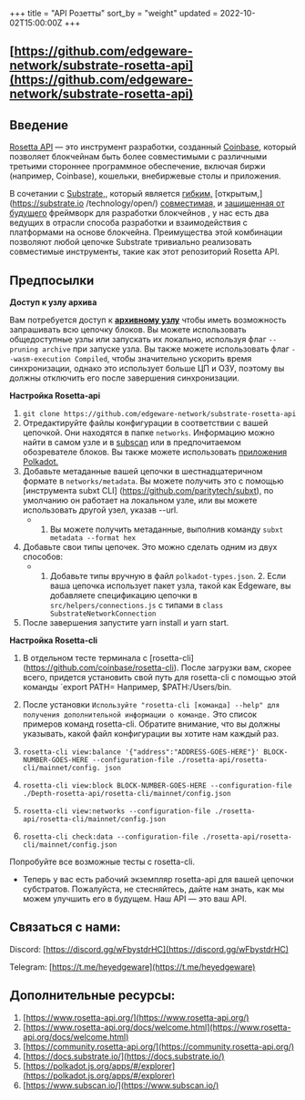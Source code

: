 +++
title = "API Розетты"
sort_by = "weight"
updated = 2022-10-02T15:00:00Z
+++

## [https://github.com/edgeware-network/substrate-rosetta-api](https://github.com/edgeware-network/substrate-rosetta-api)

## Введение

[Rosetta API](https://www.rosetta-api.org/) — это инструмент разработки, созданный [Coinbase](https://coinbase.com/), который позволяет блокчейнам быть более совместимыми с различными третьими стороннее программное обеспечение, включая биржи (например, Coinbase), кошельки, внебиржевые столы и приложения.

В сочетании с [Substrate,](https://substrate.dev/), который является [гибким,](https://substrate.io/technology/flexible/) [открытым,](https://substrate.io /technology/open/) [совместимая,](https://substrate.io/technology/interoperable/) и [защищенная от будущего](https://substrate.io/technology/future-proof/) фреймворк для разработки блокчейнов , у нас есть два ведущих в отрасли способа разработки и взаимодействия с платформами на основе блокчейна. Преимущества этой комбинации позволяют любой цепочке Substrate тривиально реализовать совместимые инструменты, такие как этот репозиторий Rosetta API.

## Предпосылки

**Доступ к узлу архива**

Вам потребуется доступ к **[архивному узлу](https://wiki.polkadot.network/docs/maintain-sync)** [](https://wiki.polkadot.network/docs/maintain-sync) чтобы иметь возможность запрашивать всю цепочку блоков. Вы можете использовать общедоступные узлы или запускать их локально, используя флаг `--pruning archive` при запуске узла. Вы также можете использовать флаг `--wasm-execution Compiled`, чтобы значительно ускорить время синхронизации, однако это использует больше ЦП и ОЗУ, поэтому вы должны отключить его после завершения синхронизации.

**Настройка Rosetta-api**

1. `git clone https://github.com/edgeware-network/substrate-rosetta-api`
2. Отредактируйте файлы конфигурации в соответствии с вашей цепочкой. Они находятся в папке `networks`. Информацию можно найти в самом узле и в [subscan](https://polkadot.subscan.io/) или в предпочитаемом обозревателе блоков. Вы также можете использовать [приложения Polkadot.](https://polkadot.js.org/apps/#/explorer)
3. Добавьте метаданные вашей цепочки в шестнадцатеричном формате в `networks/metadata`. Вы можете получить это с помощью [инструмента subxt CLI] (https://github.com/paritytech/subxt), по умолчанию он работает на локальном узле, или вы можете использовать другой узел, указав --url.
   - 1. Вы можете получить метаданные, выполнив команду `subxt metadata --format hex`
4. Добавьте свои типы цепочек. Это можно сделать одним из двух способов:
   - 1. Добавьте типы вручную в файл `polkadot-types.json`.
        2. Если ваша цепочка использует пакет узла, такой как Edgeware, вы добавляете спецификацию цепочки в `src/helpers/connections.js` с типами в `class SubstrateNetworkConnection`
5. После завершения запустите yarn install и yarn start.

**Настройка Rosetta-cli**

1. В отдельном тесте терминала с [rosetta-cli] (https://github.com/coinbase/rosetta-cli). После загрузки вам, скорее всего, придется установить свой путь для rosetta-cli с помощью этой команды `export PATH= Например, $PATH:/Users/bin.

2. После установки `Используйте "rosetta-cli [команда] --help" для получения дополнительной информации о команде.` Это список примеров команд rosetta-cli. Обратите внимание, что вы должны указывать, какой файл конфигурации вы хотите нам каждый раз.

3. `rosetta-cli view:balance '{"address":"ADDRESS-GOES-HERE"}' BLOCK-NUMBER-GOES-HERE --configuration-file ./rosetta-api/rosetta-cli/mainnet/config. json`

4. `rosetta-cli view:block BLOCK-NUMBER-GOES-HERE --configuration-file ./Depth-rosetta-api/rosetta-cli/mainnet/config.json`

5. `rosetta-cli view:networks --configuration-file ./rosetta-api/rosetta-cli/mainnet/config.json`

6. `rosetta-cli check:data --configuration-file ./rosetta-api/rosetta-cli/mainnet/config.json`

Попробуйте все возможные тесты с rosetta-cli.

- Теперь у вас есть рабочий экземпляр rosetta-api для вашей цепочки субстратов. Пожалуйста, не стесняйтесь, дайте нам знать, как мы можем улучшить его в будущем. Наш API — это ваш API.

## Связаться с нами:

Discord: [https://discord.gg/wFbystdrHC](https://discord.gg/wFbystdrHC)

Telegram: [https://t.me/heyedgeware](https://t.me/heyedgeware)

## Дополнительные ресурсы:

1. [https://www.rosetta-api.org/](https://www.rosetta-api.org/)
2. [https://www.rosetta-api.org/docs/welcome.html](https://www.rosetta-api.org/docs/welcome.html)
3. [https://community.rosetta-api.org/](https://community.rosetta-api.org/)
4. [https://docs.substrate.io/](https://docs.substrate.io/)
5. [https://polkadot.js.org/apps/#/explorer](https://polkadot.js.org/apps/#/explorer)
6. [https://www.subscan.io/](https://www.subscan.io/)
